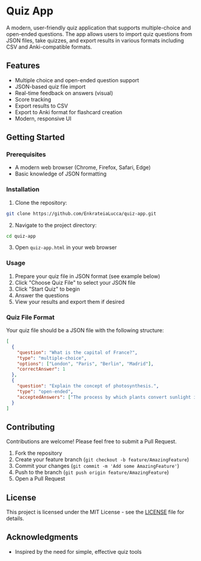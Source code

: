 # Quiz App

A modern, user-friendly quiz application that supports multiple-choice and open-ended questions. The app allows users to import quiz questions from JSON files, take quizzes, and export results in various formats including CSV and Anki-compatible formats.

## Features

- Multiple choice and open-ended question support
- JSON-based quiz file import
- Real-time feedback on answers (visual)
- Score tracking
- Export results to CSV
- Export to Anki format for flashcard creation
- Modern, responsive UI

## Getting Started

### Prerequisites

- A modern web browser (Chrome, Firefox, Safari, Edge)
- Basic knowledge of JSON formatting

### Installation

1. Clone the repository:
```bash
git clone https://github.com/EnkrateiaLucca/quiz-app.git
```

2. Navigate to the project directory:
```bash
cd quiz-app
```

3. Open `quiz-app.html` in your web browser

### Usage

1. Prepare your quiz file in JSON format (see example below)
2. Click "Choose Quiz File" to select your JSON file
3. Click "Start Quiz" to begin
4. Answer the questions
5. View your results and export them if desired

### Quiz File Format

Your quiz file should be a JSON file with the following structure:

```json
[
  {
    "question": "What is the capital of France?",
    "type": "multiple-choice",
    "options": ["London", "Paris", "Berlin", "Madrid"],
    "correctAnswer": 1
  },
  {
    "question": "Explain the concept of photosynthesis.",
    "type": "open-ended",
    "acceptedAnswers": ["The process by which plants convert sunlight into energy", "Plants use sunlight to make food"]
  }
]
```

## Contributing

Contributions are welcome! Please feel free to submit a Pull Request.

1. Fork the repository
2. Create your feature branch (`git checkout -b feature/AmazingFeature`)
3. Commit your changes (`git commit -m 'Add some AmazingFeature'`)
4. Push to the branch (`git push origin feature/AmazingFeature`)
5. Open a Pull Request

## License

This project is licensed under the MIT License - see the [LICENSE](LICENSE) file for details.

## Acknowledgments

- Inspired by the need for simple, effective quiz tools 